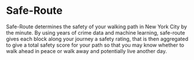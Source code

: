 # Safe-Route
Safe-Route determines the safety of your walking path in New York City by the minute. 
By using years of crime data and machine learning, safe-route gives each block along your journey a safety rating, that is then aggregated to give a total safety score for your path so that you may know whether to walk ahead in peace or walk away and potentially live another day.
